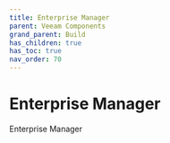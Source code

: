 ```yaml
---
title: Enterprise Manager
parent: Veeam Components
grand_parent: Build
has_children: true
has_toc: true
nav_order: 70
---
```

# Enterprise Manager

Enterprise Manager
